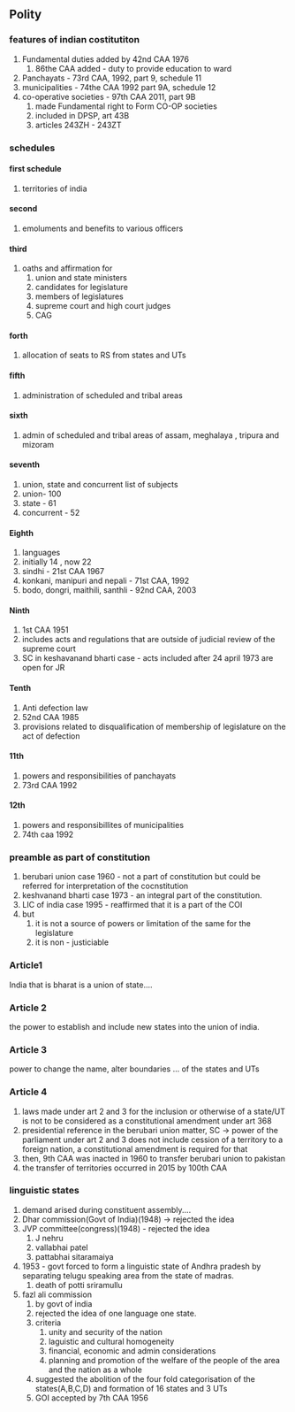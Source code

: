 ## Polity
### features of indian costitutiton
1. Fundamental duties added by 42nd CAA 1976
	1. 86the CAA added - duty to provide education to ward
2. Panchayats - 73rd CAA, 1992, part 9, schedule 11
3. municipalities - 74the CAA 1992 part 9A, schedule 12
4. co-operative societies - 97th CAA 2011, part 9B
	1. made Fundamental right to Form CO-OP societies
	2. included in DPSP, art 43B
	3. articles 243ZH - 243ZT
### schedules
#### first schedule 
1. territories of india
#### second 
1. emoluments and benefits to various officers
#### third
1. oaths and affirmation for
	1. union and state ministers
	2. candidates for legislature
	3. members of legislatures
	4. supreme court and high court judges
	5. CAG
#### forth
1. allocation of seats to RS from states and UTs
#### fifth
1. administration of scheduled and tribal areas
#### sixth
1. admin of scheduled and tribal areas of assam, meghalaya , tripura and mizoram
#### seventh
1. union, state and concurrent list of subjects
2. union- 100
3. state - 61
4. concurrent - 52
#### Eighth
1. languages 
2. initially 14 , now 22
3. sindhi - 21st CAA 1967
4. konkani, manipuri and nepali - 71st CAA, 1992
5. bodo, dongri, maithili, santhli - 92nd CAA, 2003
#### Ninth
1. 1st CAA 1951
2. includes acts and regulations that are outside of judicial review of the supreme court
3. SC in keshavanand bharti case - acts included after 24 april 1973 are open for JR
#### Tenth
1. Anti defection law
2. 52nd CAA 1985
3. provisions related to disqualification of membership of legislature on the act of defection
#### 11th
1. powers and responsibilities of panchayats
2. 73rd CAA 1992
#### 12th
1. powers and responsibillites of municipalities
2. 74th caa 1992

### preamble as part of constitution
1. berubari union case 1960 - not a part of constitution but could be referred for interpretation of the cocnstitution
2. keshvanand bharti case 1973 - an integral part of the constitution.
3. LIC of india case 1995 - reaffirmed that it is a part of the COI
4. but
	1. it is not a source of powers or limitation of the same for the legislature
	2. it is non - justiciable
### Article1 
India that is bharat is a union of state....
### Article 2
the power to establish and include new states into the union of india.
### Article 3
power to change the name, alter boundaries ... of the states and UTs
### Article 4
1. laws made under art 2 and 3 for the inclusion or otherwise of a state/UT is not to be considered as a constitutional amendment under art 368
2. presidential reference in the berubari union matter, SC -> power of the parliament under art 2 and 3 does not include cession of a territory to a foreign nation, a constitutional amendment is required for that
3. then, 9th CAA was inacted in 1960 to transfer berubari union to pakistan
4. the transfer of territories occurred in 2015 by 100th CAA
### linguistic states
1. demand arised during constituent assembly....
2. Dhar commission(Govt of India)(1948) -> rejected the idea
3. JVP committee(congress)(1948) -  rejected the idea
	1. J nehru
	2. vallabhai patel
	3. pattabhai sitaramaiya
4. 1953 - govt forced to form a linguistic state of Andhra pradesh by separating telugu speaking area from the state of madras.
	1. death of potti sriramullu
5. fazl ali commission 
	1. by govt of india
	2. rejected the idea of one language one state.
	3. criteria 
		1. unity and security of the nation
		2. laguistic and cultural homogeneity
		3. financial, economic and admin considerations
		4. planning and promotion of the welfare of the people of the area and the nation as a whole
	4. suggested the abolition of the four fold categorisation of the states(A,B,C,D) and formation of 16 states and 3 UTs
	5. GOI accepted by 7th CAA 1956